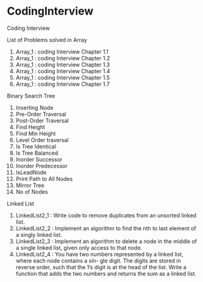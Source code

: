 CodingInterview
===============

Coding Interview


List of Problems solved in Array 

1) Array_1 : coding Interview Chapter 1.1  
2) Array_1 : coding Interview Chapter 1.2  
3) Array_1 : coding Interview Chapter 1.3  
4) Array_1 : coding Interview Chapter 1.4  
5) Array_1 : coding Interview Chapter 1.5  
6) Array_1 : coding Interview Chapter 1.7  

Binary Search Tree

1) Inserting Node  
2) Pre-Order Traversal  
3) Post-Order Traversal  
4) Find Height   
5) Find Min Height  
6) Level Order traversal  
7) Is Tree Identical  
8) Is Tree Balanced  
9) Inorder Successor  
10) Inorder Predecessor  
11) IsLeadNode   
12) Print Path to All Nodes  
13) Mirror Tree  
14) No of Nodes   


Linked List

1) LinkedList2_1 : Write code to remove duplicates from an unsorted linked list.  
2) LinkedList2_2 : Implement an algorithm to find the nth to last element of a singly linked list.  
3) LinkedList2_3 : Implement an algorithm to delete a node in the middle of a single linked list, given only access to that node.  
4) LinkedList2_4 : You have two numbers represented by a linked list, where each node contains a sin- gle digit. The digits are stored in reverse order, such that the 1’s digit is at the head of the list.   Write a function that adds the two numbers and returns the sum as a linked list.  
